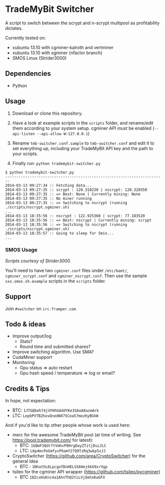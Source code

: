 # TradeMyBit Switcher

A script to switch between the scrypt and n-scrypt multipool as profitability dictates.

Currently tested on:
* xubuntu 13.10 with cgminer-kalroth and vertminer
* xubuntu 13.10 with sgminer (nfactor branch)
* SMOS Linux (Strider3000)

## Dependencies

* Python

## Usage

1. Download or clone this repository.

2. Have a look at example scripts in the `scripts` folder, and rename/edit them according to your system setup. cgminer API *must* be enabled (`--api-listen --api-allow W:127.0.0.1`)

3. Rename `tmb-switcher.conf.sample` to `tmb-switcher.conf` and edit it to set everything up, including your TradeMyBit API key and the path to your scripts.

4. Finally run: `python trademybit-switcher.py`


```
$ python trademybit-switcher.py 
------------------------------------------------------------------------
2014-03-13 09:27:34 :: Fetching data...
2014-03-13 09:27:35 :: scrypt : 128.310230 | nscrypt: 120.328550
2014-03-13 09:27:35 :: => Best: None | Currently mining: None
2014-03-13 09:27:35 :: No miner running
2014-03-13 09:27:35 :: => Switching to nscrypt (running ./scripts/nscrypt.sgminer.sh)
...
2014-03-13 18:35:56 :: nscrypt : 122.925360 | scrypt: 77.183520
2014-03-13 18:35:56 :: => Best: nscrypt | Currently mining: scrypt
2014-03-13 18:35:56 :: => Switching to nscrypt (running ./scripts/nscrypt.sgminer.sh)
2014-03-13 18:35:57 :: Going to sleep for 5min...
...
```

### SMOS Usage

_Scripts courtesy of Strider3000._

You'll need to have two `cgminer.conf` files under `/etc/bamt/`, `cgminer_scrypt.conf` and `cgminer_nscrypt.conf`.
Then use the sample `xxx.smos.sh.example` scripts in the `scripts` folder.

## Support

Join `#switcher` on `irc.framper.com`

## Todo & ideas
* Improve output/log
  * Stats?
  * Round time and submitted shares?
* Improve switching algorithm. Use SMA?
* CudaMiner support
* Monitoring
  * Gpu status => auto restart
  * Gpu hash speed / temperature => log or email?

## Credits & Tips
In hope, not expectation:

* BTC: `1JTGQbeh74jVFHhGAddYKe3S6oA8azmArk`
* LTC: `LepbPVTB2hovQnedWX75Cea57mezKyBGkW`

And if you'd like to tip other people whose work is used here:
* merc for the awesome TradeMyBit pool (at time of writing. See https://pool.trademybit.com/ for latest):
  * BTC: `1GQmF3QdrftVmhvP8HrgEwyZTztjDuiJLC`
  * LTC: `LKp4mcPeGmfyvP6amY27Q9TzRq3wkp5zJJ`
* CryptoSwitcher (https://github.com/area/CryptoSwitcher) for the general idea 
  * BTC : `1NhathL6LpcgofDnHELSS6Hej6kU9xrVgp`
* tsileo for the cgminer API wrapper (https://github.com/tsileo/pycgminer)
  * BTC `18ZcxHsKnc4a1AhnThQ2tiLVjQehxKaGFX` 
